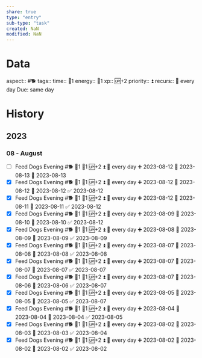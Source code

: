 ```yaml
---
share: true
type: "entry"
sub-type: "task"
created: NaN 
modified: NaN
---
```

# Data
aspect:: #🐕
tags:: 
time:: 🍅1
energy:: 🥄1
xp:: 🆙+2
priority:: ⏫
recurs:: 🔁 every day
Due: same day
# History
## 2023
### 08 - August
- [ ] Feed Dogs Evening #🐕 🍅1 🥄1 🆙+2 ⏫ 🔁 every day ➕ 2023-08-12 🛫 2023-08-13 📅 2023-08-13
- [x] Feed Dogs Evening #🐕 🍅1 🥄1 🆙+2 ⏫ 🔁 every day ➕ 2023-08-12 🛫 2023-08-12 📅 2023-08-12 ✅ 2023-08-12
- [x] Feed Dogs Evening #🐕 🍅1 🥄1 🆙+2 ⏫ 🔁 every day ➕ 2023-08-12 🛫 2023-08-11 📅 2023-08-11 ✅ 2023-08-12
- [x] Feed Dogs Evening #🐕 🍅1 🥄1 🆙+2 ⏫ 🔁 every day ➕ 2023-08-09 🛫 2023-08-10 📅 2023-08-10 ✅ 2023-08-12
- [x] Feed Dogs Evening #🐕 🍅1 🥄1 🆙+2 ⏫ 🔁 every day ➕ 2023-08-08 🛫 2023-08-09 📅 2023-08-09 ✅ 2023-08-09
- [x] Feed Dogs Evening #🐕 🍅1 🥄1 🆙+2 ⏫ 🔁 every day ➕ 2023-08-07 🛫 2023-08-08 📅 2023-08-08 ✅ 2023-08-08
- [x] Feed Dogs Evening #🐕 🍅1 🥄1 🆙+2 ⏫ 🔁 every day ➕ 2023-08-07 🛫 2023-08-07 📅 2023-08-07 ✅ 2023-08-07
- [x] Feed Dogs Evening #🐕 🍅1 🥄1 🆙+2 ⏫ 🔁 every day ➕ 2023-08-07 🛫 2023-08-06 📅 2023-08-06 ✅ 2023-08-07
- [x] Feed Dogs Evening #🐕 🍅1 🥄1 🆙+2 ⏫ 🔁 every day ➕ 2023-08-05 🛫 2023-08-05 📅 2023-08-05 ✅ 2023-08-07
- [x] Feed Dogs Evening #🐕 🍅1 🥄1 🆙+2 ⏫ 🔁 every day ➕ 2023-08-04 🛫 2023-08-04 📅 2023-08-04 ✅ 2023-08-05
- [x] Feed Dogs Evening #🐕 🍅1 🥄1 🆙+2 ⏫ 🔁 every day ➕ 2023-08-02 🛫 2023-08-03 📅 2023-08-03 ✅ 2023-08-04
- [x] Feed Dogs Evening #🐕 🍅1 🥄1 🆙+2 ⏫ 🔁 every day ➕ 2023-08-02 🛫 2023-08-02 📅 2023-08-02 ✅ 2023-08-02